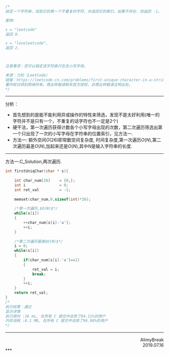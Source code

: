 ```C
/*
给定一个字符串，找到它的第一个不重复的字符，并返回它的索引。如果不存在，则返回 -1。

案例:

s = "leetcode"
返回 0.

s = "loveleetcode",
返回 2.

 

注意事项：您可以假定该字符串只包含小写字母。

来源：力扣（LeetCode）
链接：https://leetcode-cn.com/problems/first-unique-character-in-a-string
著作权归领扣网络所有。商业转载请联系官方授权，非商业转载请注明出处。
*/
```

***

分析：

+ 首先想到的是能不能利用异或操作的特性来筛选，发现不是太好利用(唯一的字符并不是只有一个，不重复的话字符也不一定是2个)
+ 硬干法，第一次遍历获得计数各个小写字母出现的次数，第二次遍历筛选出第一个只出现了一次的小写字母在字符串的位置索引，见方法一.
+ 方法一: 额外空间$O(26)$即常数空间复杂度, 时间复杂度,第一次遍历$O(N)$,第二次遍历最差$O(N)$,加起来还是$O(N)$,其中$N$是输入字符串的长度.

***

方法一:C_Solution,两次遍历.

```c
int firstUniqChar(char * s){
    
    int char_num[26]    = {0,};
    int i               = 0;
    int ret_val         = -1;
    
    memset(char_num,0,sizeof(int)*26);
    
    /*第一次遍历,$O(N)$*/
    while(s[i])
    {
        ++char_num[s[i]-'a'];
        ++i;
    }
    
    /*第二次遍历最差$O(N)$*/
    i = 0;
    while(s[i])
    {
        if(char_num[s[i]-'a']==1)
        {
            ret_val = i;
            break;
        }
        ++i;
    }
    return ret_val;
}
/*
执行结果：通过
显示详情
执行用时 :16 ms, 在所有 C 提交中击败了84.11%的用户
内存消耗 :8.1 MB, 在所有 C 提交中击败了94.98%的用户
*/

```







***

<div align = right>AlimyBreak</div>

<div align=right>
    2019.07.16
</div>
***

